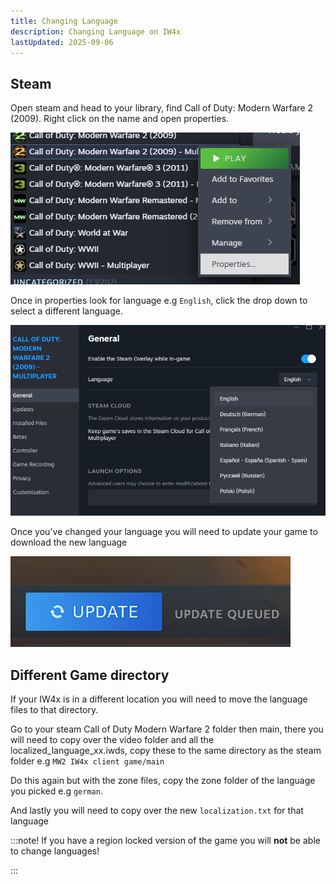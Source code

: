 ```yaml
---
title: Changing Language
description: Changing Language on IW4x
lastUpdated: 2025-09-06
---
```


## Steam

Open steam and head to your library, find Call of Duty: Modern Warfare 2 (2009).
Right click on the name and open properties.

![Changing Language](../../../assets/img/changelanguage/changelanguage_01.png)

Once in properties look for language e.g `English`, click the drop down to select a different language.

![Changing Language](../../../assets/img/changelanguage/changelanguage_02.png)

Once you've changed your language you will need to update your game to download the new language

![Changing Language](../../../assets/img/changelanguage/changelanguage_03.png)

## Different Game directory

If your IW4x is in a different location you will need to move the language files to that directory.

Go to your steam Call of Duty Modern Warfare 2 folder then main, there you will need to copy over the video folder and all the localized_language_xx.iwds, copy these to the same directory as the steam folder e.g `MW2 IW4x client game/main`

Do this again but with the zone files, copy the zone folder of the language you picked e.g `german`.

And lastly you will need to copy over the new `localization.txt` for that language

:::note!
If you have a region locked version of the game you will **not** be able to change languages!

:::